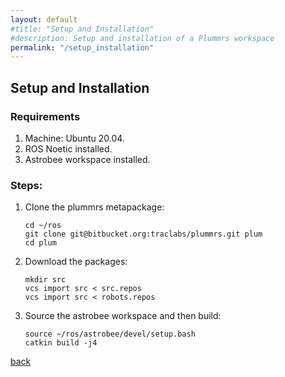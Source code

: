 ```yaml
---
layout: default
#title: "Setup and Installation"
#description: Setup and installation of a Plummrs workspace
permalink: "/setup_installation"
---
```


## Setup and Installation

### Requirements

1. Machine: Ubuntu 20.04.
2. ROS Noetic installed.
3. Astrobee workspace installed.

### Steps:

1. Clone the plummrs metapackage: 
   ```
   cd ~/ros
   git clone git@bitbucket.org:traclabs/plummrs.git plum
   cd plum
   ``` 
2. Download the packages:
   ```
   mkdir src
   vcs import src < src.repos
   vcs import src < robots.repos
   ```
3. Source the astrobee workspace and then build:
   ```
   source ~/ros/astrobee/devel/setup.bash
   catkin build -j4
   ```
   
[back](./)
